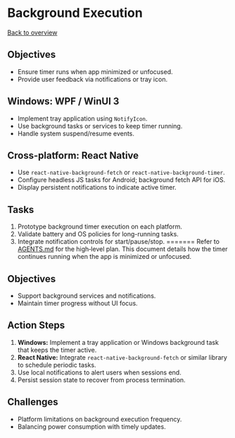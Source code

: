 # Background Execution

[Back to overview](../AGENTS.md)

## Objectives
- Ensure timer runs when app minimized or unfocused.
- Provide user feedback via notifications or tray icon.

## Windows: WPF / WinUI 3
- Implement tray application using `NotifyIcon`.
- Use background tasks or services to keep timer running.
- Handle system suspend/resume events.

## Cross-platform: React Native
- Use `react-native-background-fetch` or `react-native-background-timer`.
- Configure headless JS tasks for Android; background fetch API for iOS.
- Display persistent notifications to indicate active timer.

## Tasks
1. Prototype background timer execution on each platform.
2. Validate battery and OS policies for long-running tasks.
3. Integrate notification controls for start/pause/stop.
=======
Refer to [AGENTS.md](../AGENTS.md) for the high‑level plan. This document details how the timer continues running when the app is minimized or unfocused.

## Objectives
- Support background services and notifications.
- Maintain timer progress without UI focus.

## Action Steps
1. **Windows:** Implement a tray application or Windows background task that keeps the timer active.
2. **React Native:** Integrate `react-native-background-fetch` or similar library to schedule periodic tasks.
3. Use local notifications to alert users when sessions end.
4. Persist session state to recover from process termination.

## Challenges
- Platform limitations on background execution frequency.
- Balancing power consumption with timely updates.